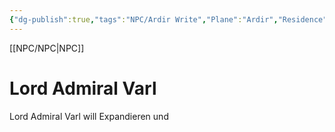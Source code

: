```yaml
---
{"dg-publish":true,"tags":"NPC/Ardir Write","Plane":"Ardir","Residence":"Nalt-Shatap","permalink":"/npc/lord-admiral-varl/","dgHomeLink":true,"dgPassFrontmatter":true}
---
```


[[NPC/NPC|NPC]]
# Lord Admiral Varl
Lord Admiral Varl will Expandieren und